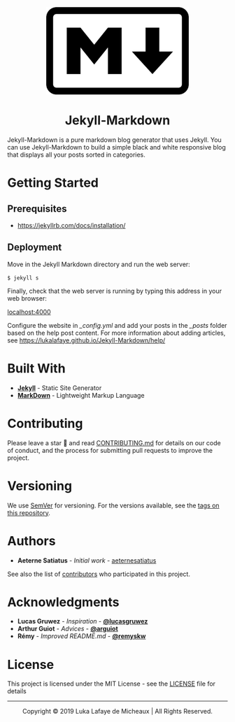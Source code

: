 <div align="center"><img src="img/markdown.png" alt="Logo" height="200"><h1>Jekyll-Markdown</h1></div>

Jekyll-Markdown is a pure markdown blog generator that uses Jekyll. You can use Jekyll-Markdown to build a simple black and white responsive blog that displays all your posts sorted in categories.

# Getting Started

## Prerequisites

- https://jekyllrb.com/docs/installation/

## Deployment

Move in the Jekyll Markdown directory and run the web server:

```
$ jekyll s
```

Finally, check that the web server is running by typing this address in your web browser: 

[localhost:4000](https://localhost:4000)

Configure the website in *_config.yml* and add your posts in the *_posts* folder based on the help post content. For more information about adding articles, see https://lukalafaye.github.io/Jekyll-Markdown/help/

# Built With

* [**Jekyll**](https://jekyllrb.com/) - Static Site Generator
* [**MarkDown**](https://github.com/adam-p/markdown-here/wiki/Markdown-Cheatsheet) - Lightweight Markup Language

# Contributing

Please leave a star 🌟 and read [CONTRIBUTING.md](CONTRIBUTING.md) for details on our code of conduct, and the process for submitting pull requests to improve the project.

# Versioning

We use [SemVer](http://semver.org/) for versioning. For the versions available, see the [tags on this repository](https://github.com/lukalafaye/Jekyll-Markdown/tags). 

# Authors

* **Aeterne Satiatus** - *Initial work* - [aeternesatiatus](https://github.com/aeternesatiatus)

See also the list of [contributors](https://github.com/lukalafaye/Jekyll-Markdown/contributors) who participated in this project.

# Acknowledgments

* **Lucas Gruwez** - *Inspiration* - [**@lucasgruwez**](https://github.com/lucasgruwez)   
* **Arthur Guiot** - *Advices* - [**@arguiot**](https://github.com/arguiot)
* **Rémy** - *Improved README.md* - [**@remyskw**](https://github.com/remyskw)

# License

This project is licensed under the MIT License - see the [LICENSE](LICENSE) file for details

---

<p align="center">Copyright © 2019 Luka Lafaye de Micheaux | All Rights Reserved.</p>
